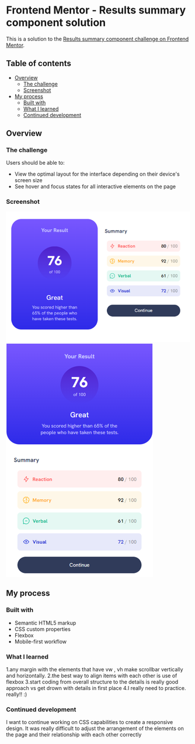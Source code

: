 # Frontend Mentor - Results summary component solution

This is a solution to the [Results summary component challenge on Frontend Mentor](https://www.frontendmentor.io/challenges/results-summary-component-CE_K6s0maV).

## Table of contents

- [Overview](#overview)
  - [The challenge](#the-challenge)
  - [Screenshot](#screenshot)
- [My process](#my-process)
  - [Built with](#built-with)
  - [What I learned](#what-i-learned)
  - [Continued development](#continued-development)

## Overview

### The challenge

Users should be able to:

- View the optimal layout for the interface depending on their device's screen size
- See hover and focus states for all interactive elements on the page

### Screenshot

![](./ScreenShot/Desktop-view.png)
![](./ScreenShot/Mobile-view.png)

## My process

### Built with

- Semantic HTML5 markup
- CSS custom properties
- Flexbox
- Mobile-first workflow

### What I learned

1.any margin with the elements that have vw , vh make scrollbar vertically and horizontally.
2.the best way to align items with each other is use of flexbox
3.start coding from overall structure to the details is really good approach vs get drown with details in first place
4.I really need to practice. really!! :)

### Continued development

I want to continue working on CSS capabilities to create a responsive design. It was really difficult to adjust the arrangement of the elements on the page and their relationship with each other correctly
